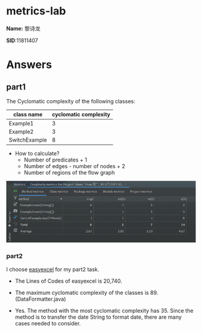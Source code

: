 # metrics-lab

**Name:** 黎诗龙

**SID**:11811407

# Answers

## part1

The Cyclomatic complexity of the following classes:

| class name    | cyclomatic complexity |
| ------------- | --------------------- |
| Example1      | 3                     |
| Example2      | 3                     |
| SwitchExample | 8                     |

- How to calculate?
  - Number of predicates + 1
  - Number of edges - number of nodes + 2 
  - Number of regions of the flow graph

![image-20210330102731983](./image-20210330102731983.png)

### part2

I choose [easyexcel](https://github.com/alibaba/easyexcel) for my part2 task.

- The Lines of Codes of easyexcel is 20,740.
- The maximum cyclomatic complexity of the classes is 89. (DataFormatter.java)

- Yes. The method with the most cyclomatic complexity has 35. Since the method is to transfer the date String to format date, there are many cases needed to consider.

